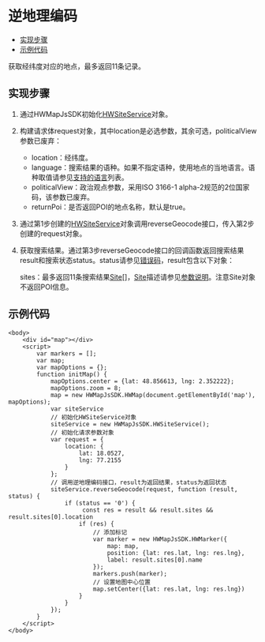 # 逆地理编码<a name="ZH-CN_TOPIC_0000001145860957"></a>

-   [实现步骤](#section524014583501)
-   [示例代码](#section686017745117)

获取经纬度对应的地点，最多返回11条记录。

## 实现步骤<a name="section524014583501"></a>

1.  通过HWMapJsSDK初始化[HWSiteService](zh-cn_topic_0000001099181268.md)对象。
2.  构建请求体request对象，其中location是必选参数，其余可选，politicalView参数已废弃：
    -   location：经纬度。
    -   language：搜索结果的语种。如果不指定语种，使用地点的当地语言。语种取值请参见[支持的语言](zh-cn_topic_0000001050162856.md)列表。
    -   politicalView：政治观点参数，采用ISO 3166-1 alpha-2规范的2位国家码，该参数已废弃。
    -   returnPoi：是否返回POI的地点名称，默认是true。

3.  通过第1步创建的[HWSiteService](zh-cn_topic_0000001099181268.md)对象调用reverseGeocode接口，传入第2步创建的request对象。
4.  获取搜索结果。通过第3步reverseGeocode接口的回调函数返回搜索结果result和搜索状态status。status请参见[错误码](zh-cn_topic_0000001145780991.md)，result包含以下对象：

    sites：最多返回11条搜索结果[Site](zh-cn_topic_0000001145860985.md#s60f796f99e2a42589d569ce7de36a113)\[\]，[Site](zh-cn_topic_0000001145860985.md#s60f796f99e2a42589d569ce7de36a113)描述请参见[参数说明](zh-cn_topic_0000001145860985.md)。注意Site对象不返回POI信息。


## 示例代码<a name="section686017745117"></a>

```
<body>
    <div id="map"></div>
    <script>
        var markers = [];
        var map;
        var mapOptions = {};
        function initMap() {
            mapOptions.center = {lat: 48.856613, lng: 2.352222};
            mapOptions.zoom = 8;
            map = new HWMapJsSDK.HWMap(document.getElementById('map'), mapOptions);
            var siteService
            // 初始化HWSiteService对象
            siteService = new HWMapJsSDK.HWSiteService();
            // 初始化请求参数对象
            var request = {
                location: {
                    lat: 18.0527,
                    lng: 77.2155
                }
            };
            // 调用逆地理编码接口，result为返回结果，status为返回状态
            siteService.reverseGeocode(request, function (result, status) {
                if (status == '0') {
                     const res = result && result.sites && result.sites[0].location
                    if (res) {
                        // 添加标记
                        var marker = new HWMapJsSDK.HWMarker({
                            map: map,
                            position: {lat: res.lat, lng: res.lng},
                            label: result.sites[0].name
                        });
                        markers.push(marker);
                        // 设置地图中心位置
                        map.setCenter({lat: res.lat, lng: res.lng})
                    }
                }
            });
        }
    </script>
</body>
```

